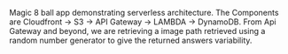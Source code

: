 Magic 8 ball app demonstrating serverless architecture. The Components are Cloudfront -> S3 -> API Gateway -> LAMBDA -> DynamoDB. From Api Gateway and beyond, we are retrieving a image path retrieved using a random number generator to give the returned answers variability.
